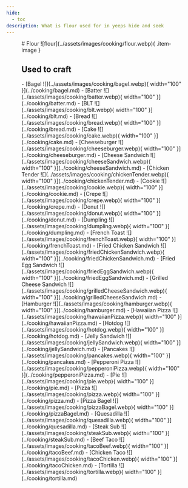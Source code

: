 ```yaml
---
hide:
  - toc
description: What is flour used for in yeeps hide and seek
---
```

<figure markdown="1">
# Flour
![flour](../assets/images/cooking/flour.webp){ .item-image }

## Used to craft

<div class="grid cards" markdown>
- [Bagel ![](../assets/images/cooking/bagel.webp){ width="100" }](../cooking/bagel.md)
- [Batter ![](../assets/images/cooking/batter.webp){ width="100" }](../cooking/batter.md)
- [BLT ![](../assets/images/cooking/blt.webp){ width="100" }](../cooking/blt.md)
- [Bread ![](../assets/images/cooking/bread.webp){ width="100" }](../cooking/bread.md)
- [Cake ![](../assets/images/cooking/cake.webp){ width="100" }](../cooking/cake.md)
- [Cheeseburger ![](../assets/images/cooking/cheeseburger.webp){ width="100" }](../cooking/cheeseburger.md)
- [Cheese Sandwich ![](../assets/images/cooking/cheeseSandwich.webp){ width="100" }](../cooking/cheeseSandwich.md)
- [Chicken Tender ![](../assets/images/cooking/chickenTender.webp){ width="100" }](../cooking/chickenTender.md)
- [Cookie ![](../assets/images/cooking/cookie.webp){ width="100" }](../cooking/cookie.md)
- [Crepe ![](../assets/images/cooking/crepe.webp){ width="100" }](../cooking/crepe.md)
- [Donut ![](../assets/images/cooking/donut.webp){ width="100" }](../cooking/donut.md)
- [Dumpling ![](../assets/images/cooking/dumpling.webp){ width="100" }](../cooking/dumpling.md)
- [French Toast ![](../assets/images/cooking/frenchToast.webp){ width="100" }](../cooking/frenchToast.md)
- [Fried Chicken Sandwich ![](../assets/images/cooking/friedChickenSandwich.webp){ width="100" }](../cooking/friedChickenSandwich.md)
- [Fried Egg Sandwich ![](../assets/images/cooking/friedEggSandwich.webp){ width="100" }](../cooking/friedEggSandwich.md)
- [Grilled Cheese Sandwich ![](../assets/images/cooking/grilledCheeseSandwich.webp){ width="100" }](../cooking/grilledCheeseSandwich.md)
- [Hamburger ![](../assets/images/cooking/hamburger.webp){ width="100" }](../cooking/hamburger.md)
- [Hawaiian Pizza ![](../assets/images/cooking/hawaiianPizza.webp){ width="100" }](../cooking/hawaiianPizza.md)
- [Hotdog ![](../assets/images/cooking/hotdog.webp){ width="100" }](../cooking/hotdog.md)
- [Jelly Sandwich ![](../assets/images/cooking/jellySandwich.webp){ width="100" }](../cooking/jellySandwich.md)
- [Pancakes ![](../assets/images/cooking/pancakes.webp){ width="100" }](../cooking/pancakes.md)
- [Pepperoni Pizza ![](../assets/images/cooking/pepperoniPizza.webp){ width="100" }](../cooking/pepperoniPizza.md)
- [Pie ![](../assets/images/cooking/pie.webp){ width="100" }](../cooking/pie.md)
- [Pizza ![](../assets/images/cooking/pizza.webp){ width="100" }](../cooking/pizza.md)
- [Pizza Bagel ![](../assets/images/cooking/pizzaBagel.webp){ width="100" }](../cooking/pizzaBagel.md)
- [Quesadilla ![](../assets/images/cooking/quesadilla.webp){ width="100" }](../cooking/quesadilla.md)
- [Steak Sub ![](../assets/images/cooking/steakSub.webp){ width="100" }](../cooking/steakSub.md)
- [Beef Taco ![](../assets/images/cooking/tacoBeef.webp){ width="100" }](../cooking/tacoBeef.md)
- [Chicken Taco ![](../assets/images/cooking/tacoChicken.webp){ width="100" }](../cooking/tacoChicken.md)
- [Tortilla ![](../assets/images/cooking/tortilla.webp){ width="100" }](../cooking/tortilla.md)
</div>

</figure>